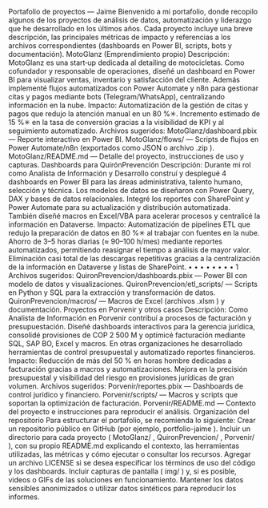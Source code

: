 Portafolio de proyectos — Jaime
Bienvenido a mi portafolio, donde recopilo algunos de los proyectos de análisis de datos,
automatización y liderazgo que he desarrollado en los últimos años. Cada proyecto incluye una breve
descripción, las principales métricas de impacto y referencias a los archivos correspondientes
(dashboards en Power BI, scripts, bots y documentación).
MotoGlanz (Emprendimiento propio)
Descripción: MotoGlanz es una start‑up dedicada al detailing de motocicletas. Como cofundador y
responsable de operaciones, diseñé un dashboard en Power BI para visualizar ventas, inventario y
satisfacción del cliente. Además implementé flujos automatizados con Power Automate y n8n para
gestionar citas y pagos mediante bots (Telegram/WhatsApp), centralizando información en la nube.
Impacto:
Automatización de la gestión de citas y pagos que redujo la atención manual en un 80 %✳.
Incremento estimado de 15 %✳ en la tasa de conversión gracias a la visibilidad de KPI y al
seguimiento automatizado.
Archivos sugeridos:
MotoGlanz/dashboard.pbix — Reporte interactivo en Power BI.
MotoGlanz/flows/ — Scripts de flujos en Power Automate/n8n (exportados como JSON o
archivo .zip ).
MotoGlanz/README.md — Detalle del proyecto, instrucciones de uso y capturas.
Dashboards para QuirónPrevención
Descripción: Durante mi rol como Analista de Información y Desarrollo construí y desplegué 4
dashboards en Power BI para las áreas administrativa, talento humano, selección y técnica. Los
modelos de datos se diseñaron con Power Query, DAX y bases de datos relacionales. Integré los
reportes con SharePoint y Power Automate para su actualización y distribución automatizada.
También diseñé macros en Excel/VBA para acelerar procesos y centralicé la información en Dataverse.
Impacto:
Automatización de pipelines ETL que redujo la preparación de datos en 80 %✳ al trabajar con
fuentes en la nube.
Ahorro de 3–5 horas diarias (≈ 90–100 h/mes) mediante reportes automatizados, permitiendo
reasignar el tiempo a análisis de mayor valor.
Eliminación casi total de las descargas repetitivas gracias a la centralización de la información en
Dataverse y listas de SharePoint.
•
•
•
•
•
•
•
•
1
Archivos sugeridos:
QuironPrevencion/dashboards.pbix — Power BI con modelo de datos y visualizaciones.
QuironPrevencion/etl_scripts/ — Scripts en Python y SQL para la extracción y
transformación de datos.
QuironPrevencion/macros/ — Macros de Excel (archivos .xlsm ) y documentación.
Proyectos en Porvenir y otros casos
Descripción: Como Analista de Información en Porvenir contribuí a procesos de facturación y
presupuestación. Diseñé dashboards interactivos para la gerencia jurídica, consolidé provisiones de
COP 2 500 M y optimicé facturación mediante SQL, SAP BO, Excel y macros. En otras organizaciones he
desarrollado herramientas de control presupuestal y automatizado reportes financieros.
Impacto:
Reducción de más del 50 % en horas hombre dedicadas a facturación gracias a macros y
automatizaciones.
Mejora en la precisión presupuestal y visibilidad del riesgo en provisiones jurídicas de gran
volumen.
Archivos sugeridos:
Porvenir/reportes.pbix — Dashboards de control jurídico y financiero.
Porvenir/scripts/ — Macros y scripts que soportan la optimización de facturación.
Porvenir/README.md — Contexto del proyecto e instrucciones para reproducir el análisis.
Organización del repositorio
Para estructurar el portafolio, se recomienda lo siguiente:
Crear un repositorio público en GitHub (por ejemplo, portfolio-jaime ).
Incluir un directorio para cada proyecto ( MotoGlanz/ , QuironPrevencion/ , Porvenir/ ),
con su propio README.md explicando el contexto, las herramientas utilizadas, las métricas y
cómo ejecutar o consultar los recursos.
Agregar un archivo LICENSE si se desea especificar los términos de uso del código y los
dashboards.
Incluir capturas de pantalla ( img/ ) y, si es posible, videos o GIFs de las soluciones en
funcionamiento.
Mantener los datos sensibles anonimizados o utilizar datos sintéticos para reproducir los
informes.
